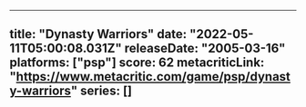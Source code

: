 
---
title: "Dynasty Warriors"
date: "2022-05-11T05:00:08.031Z"
releaseDate: "2005-03-16"
platforms: ["psp"]
score: 62
metacriticLink: "https://www.metacritic.com/game/psp/dynasty-warriors"
series: []
---
